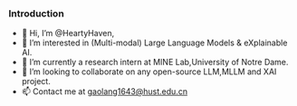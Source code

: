 ### Introduction
- 👋 Hi, I’m @HeartyHaven,
- 👀 I’m interested in (Multi-modal) Large Language Models & eXplainable AI.
- 🌱 I’m currently a research intern at MINE Lab,University of Notre Dame.
- 💞️ I’m looking to collaborate on any open-source LLM,MLLM and XAI project.
- 📫 Contact me at gaolang1643@hust.edu.cn


<!---
HeartyHaven/HeartyHaven is a ✨ special ✨ repository because its `README.md` (this file) appears on your GitHub profile.
You can click the Preview link to take a look at your changes.
--->
